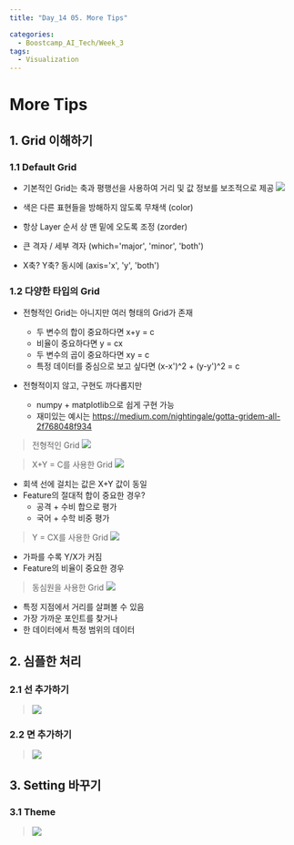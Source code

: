 ```yaml
---
title: "Day_14 05. More Tips"

categories:
  - Boostcamp_AI_Tech/Week_3
tags:
  - Visualization
---
```


# More Tips

## 1. Grid 이해하기

### 1.1 Default Grid

- 기본적인 Grid는 축과 평행선을 사용하여 거리 및 값 정보를 보조적으로 제공
    ![]({{site.url}}/assets/images/boostcamp/2021-08-20-14-18-11.png)

- 색은 다른 표현들을 방해하지 않도록 무채색 (color)
- 항상 Layer 순서 상 맨 밑에 오도록 조정 (zorder)
- 큰 격자 / 세부 격자 (which='major', 'minor', 'both')
- X축? Y축? 동시에 (axis='x', 'y', 'both')

### 1.2 다양한 타입의 Grid

- 전형적인 Grid는 아니지만 여러 형태의 Grid가 존재
  - 두 변수의 합이 중요하다면 x+y = c
  - 비율이 중요하다면 y = cx
  - 두 변수의 곱이 중요하다면 xy = c
  - 특정 데이터를 중심으로 보고 싶다면 (x-x')^2 + (y-y')^2 = c

- 전형적이지 않고, 구현도 까다롭지만
  - numpy + matplotlib으로 쉽게 구현 가능
  - 재미있는 예시는 https://medium.com/nightingale/gotta-gridem-all-2f768048f934

> 전형적인 Grid
    ![]({{site.url}}/assets/images/boostcamp/2021-08-20-14-22-11.png)

> X+Y = C를 사용한 Grid
    ![]({{site.url}}/assets/images/boostcamp/2021-08-20-14-23-13.png)

- 회색 선에 걸치는 값은 X+Y 값이 동일
- Feature의 절대적 합이 중요한 경우?
  - 공격 + 수비 합으로 평가
  - 국어 + 수학 비중 평가

> Y = CX를 사용한 Grid
    ![]({{site.url}}/assets/images/boostcamp/2021-08-20-14-24-28.png)

- 가파를 수록 Y/X가 커짐
- Feature의 비율이 중요한 경우

> 동심원을 사용한 Grid
    ![]({{site.url}}/assets/images/boostcamp/2021-08-20-14-26-12.png)

- 특정 지점에서 거리를 살펴볼 수 있음
- 가장 가까운 포인트를 찾거나
- 한 데이터에서 특정 범위의 데이터

## 2. 심플한 처리

### 2.1 선 추가하기

> ![]({{site.url}}/assets/images/boostcamp/2021-08-20-14-27-25.png)

### 2.2 면 추가하기

> ![]({{site.url}}/assets/images/boostcamp/2021-08-20-14-28-41.png)

## 3. Setting 바꾸기

### 3.1 Theme

> ![]({{site.url}}/assets/images/boostcamp/2021-08-20-14-29-51.png)


